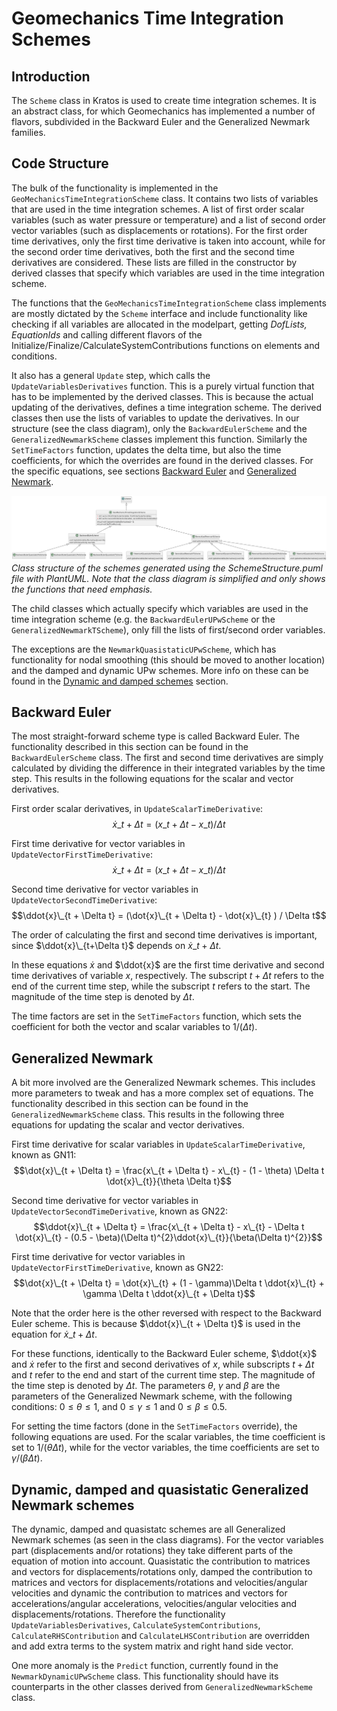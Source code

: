 # Geomechanics Time Integration Schemes

## Introduction
The `Scheme` class in Kratos is used to create time integration schemes. It is an abstract class, for which Geomechanics has implemented a number of flavors, subdivided in the Backward Euler and the Generalized Newmark families.

## Code Structure
The bulk of the functionality is implemented in the `GeoMechanicsTimeIntegrationScheme` class. It contains two lists of variables that are used in the time integration schemes. A list of first order scalar variables (such as water pressure or temperature) and a list of second order vector variables (such as displacements or rotations). For the first order time derivatives, only the first time derivative is taken into account, while for the second order time derivatives, both the first and the second time derivatives are considered. These lists are filled in the constructor by derived classes that specify which variables are used in the time integration scheme.

The functions that the `GeoMechanicsTimeIntegrationScheme` class implements are mostly dictated by the `Scheme` interface and include functionality like checking if all variables are allocated in the modelpart, getting _DofLists, EquationIds_ and calling different flavors of the Initialize/Finalize/CalculateSystemContributions functions on elements and conditions.

It also has a general `Update` step, which calls the `UpdateVariablesDerivatives` function. This is a purely virtual function that has to be implemented by the derived classes. This is because the actual updating of the derivatives, defines a time integration scheme. The derived classes then use the lists of variables to update the derivatives. In our structure (see the class diagram), only the `BackwardEulerScheme` and the `GeneralizedNewmarkScheme` classes implement this function. Similarly the `SetTimeFactors` function, updates the delta time, but also the time coefficients, for which the overrides are found in the derived classes. For the specific equations, see sections [Backward Euler](#backward-euler) and [Generalized Newmark](#generalized-newmark).

![SchemeStructure.svg](SchemeStructure.svg)
_Class structure of the schemes generated using the SchemeStructure.puml file with PlantUML. Note that the class diagram is simplified and only shows the functions that need emphasis._

The child classes which actually specify which variables are used in the time integration scheme (e.g. the `BackwardEulerUPwScheme` or the `GeneralizedNewmarkTScheme`), only fill the lists of first/second order variables. 

The exceptions are the `NewmarkQuasistaticUPwScheme`, which has functionality for nodal smoothing (this should be moved to another location) and the damped and dynamic UPw schemes. More info on these can be found in the [Dynamic and damped schemes](#dynamic-and-damped-schemes) section. 

## Backward Euler
The most straight-forward scheme type is called Backward Euler. The functionality described in this section can be found in the `BackwardEulerScheme` class. The first and second time derivatives are simply calculated by dividing the difference in their integrated variables by the time step. This results in the following equations for the scalar and vector derivatives. 

First order scalar derivatives, in `UpdateScalarTimeDerivative`:
$$\dot{x}\_{t + \Delta t} = (x\_{t + \Delta t} - x\_{t} ) / \Delta t$$

First time derivative for vector variables in `UpdateVectorFirstTimeDerivative`:
$$\dot{x}\_{t + \Delta t} = (x\_{t + \Delta t} - x\_{t} ) / \Delta t$$

Second time derivative for vector variables in `UpdateVectorSecondTimeDerivative`:
$$\ddot{x}\_{t + \Delta t} = (\dot{x}\_{t + \Delta t} - \dot{x}\_{t} ) / \Delta t$$

The order of calculating the first and second time derivatives is important, since $\ddot{x}\_{t+\Delta t}$ depends on $\dot{x}\_{t + \Delta t}$.

In these equations $\dot{x}$ and $\ddot{x}$ are the first time derivative and second time derivatives of variable $x$, respectively. The subscript $t + \Delta t$ refers to the end of the current time step, while the subscript $t$ refers to the start. The magnitude of the time step is denoted by $\Delta t$.

The time factors are set in the `SetTimeFactors` function, which sets the coefficient for both the vector and scalar variables to $1/(\Delta t)$.

## Generalized Newmark
A bit more involved are the Generalized Newmark schemes. This includes more parameters to tweak and has a more complex set of equations. The functionality described in this section can be found in the `GeneralizedNewmarkScheme` class. This results in the following three equations for updating the scalar and vector derivatives.

First time derivative for scalar variables in `UpdateScalarTimeDerivative`, known as GN11:
$$\dot{x}\_{t + \Delta t} = \frac{x\_{t + \Delta t} - x\_{t} - (1 - \theta) \Delta t \dot{x}\_{t}}{\theta \Delta t}$$

Second time derivative for vector variables in `UpdateVectorSecondTimeDerivative`, known as GN22:
$$\ddot{x}\_{t + \Delta t} = \frac{x\_{t + \Delta t} - x\_{t} - \Delta t \dot{x}\_{t} - (0.5 - \beta)(\Delta t)^{2}\ddot{x}\_{t}}{\beta(\Delta t)^{2}}$$

First time derivative for vector variables in `UpdateVectorFirstTimeDerivative`, known as GN22:
$$\dot{x}\_{t + \Delta t} = \dot{x}\_{t} + (1 - \gamma)\Delta t \ddot{x}\_{t} + \gamma \Delta t \ddot{x}\_{t + \Delta t}$$

Note that the order here is the other reversed with respect to the Backward Euler scheme. This is because $\ddot{x}\_{t + \Delta t}$ is used in the equation for $\dot{x}\_{t + \Delta t}$.

For these functions, identically to the Backward Euler scheme, $\ddot{x}$ and $\dot{x}$ refer to the first and second derivatives of $x$, while subscripts $t + \Delta t$ and $t$ refer to the end and start of the current time step. The magnitude of the time step is denoted by $\Delta t$. The parameters $\theta$, $\gamma$ and $\beta$ are the parameters of the Generalized Newmark scheme, with the following conditions: $0\le\theta\le 1$, and $0\le\gamma\le 1$ and $0\le\beta\le 0.5$.

For setting the time factors (done in the `SetTimeFactors` override), the following equations are used. For the scalar variables, the time coefficient is set to $1/(\theta\Delta t)$, while for the vector variables, the time coefficients are set to $\gamma / (\beta \Delta t)$.

## Dynamic, damped and quasistatic Generalized Newmark schemes
The dynamic, damped and quasistatc schemes are all Generalized Newmark schemes (as seen in the class diagrams). For the vector variables part (displacements and/or rotations) they take different parts of the equation of motion into account. Quasistatic the contribution to matrices and vectors for displacements/rotations only, damped the contribution to matrices and vectors for displacements/rotations and velocities/angular velocities and dynamic the contribution to matrices and vectors for accelerations/angular accelerations, velocities/angular velocities and displacements/rotations. Therefore the functionality `UpdateVariablesDerivatives`, `CalculateSystemContributions`, `CalculateRHSContribution` and `CalculateLHSContribution` are overridden and add extra terms to the system matrix and right hand side vector.

One more anomaly is the `Predict` function, currently found in the `NewmarkDynamicUPwScheme` class. This functionality should have its counterparts in the other classes derived from `GeneralizedNewmarkScheme` class.
